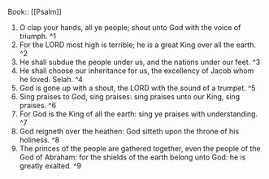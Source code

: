  Book:: [[Psalm]]
 1. O clap your hands, all ye people; shout unto God with the voice of triumph. ^1
 2. For the LORD most high is terrible; he is a great King over all the earth. ^2
 3. He shall subdue the people under us, and the nations under our feet. ^3
 4. He shall choose our inheritance for us, the excellency of Jacob whom he loved. Selah. ^4
 5. God is gone up with a shout, the LORD with the sound of a trumpet. ^5
 6. Sing praises to God, sing praises: sing praises unto our King, sing praises. ^6
 7. For God is the King of all the earth: sing ye praises with understanding. ^7
 8. God reigneth over the heathen: God sitteth upon the throne of his holiness. ^8
 9. The princes of the people are gathered together, even the people of the God of Abraham: for the shields of the earth belong unto God: he is greatly exalted. ^9
